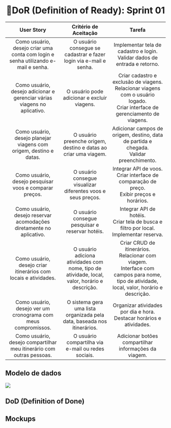 <h1 style="text-align: center;">📌DoR (Definition of Ready): Sprint 01</h1>

<table>
  <thead>
    <tr align="center">
      <th>User Story</th>
      <th>Critério de Aceitação</th>
      <th>Tarefa</th>
    </tr>
  </thead>
  <tbody>
    <tr align="center">
      <td>Como usuário, desejo criar uma conta com login e senha utilizando e-mail e senha.</td>
      <td>O usuário consegue se cadastrar e fazer login via e-mail e senha.</td>
      <td>Implementar tela de cadastro e login.<br>Validar dados de entrada e retorno.</td>
    </tr>
    <tr align="center">
      <td>Como usuário, desejo adicionar e gerenciar várias viagens no aplicativo.</td>
      <td>O usuário pode adicionar e excluir viagens.</td>
      <td>Criar cadastro e exclusão de viagens.<br>Relacionar viagens com o usuário logado.<br>Criar interface de gerenciamento de viagens.</td>
    </tr>
    <tr align="center">
      <td>Como usuário, desejo planejar viagens com origem, destino e datas.</td>
      <td>O usuário preenche origem, destino e datas ao criar uma viagem.</td>
      <td>Adicionar campos de origem, destino, data de partida e chegada.<br>Validar preenchimento.</td>
    </tr>
    <tr align="center">
      <td>Como usuário, desejo pesquisar voos e comparar preços.</td>
      <td>O usuário consegue visualizar diferentes voos e seus preços.</td>
      <td>Integrar API de voos.<br>Criar interface de comparação de preço.<br>Exibir preços e horários.</td>
    </tr>
    <tr align="center">
      <td>Como usuário, desejo reservar acomodações diretamente no aplicativo.</td>
      <td>O usuário consegue pesquisar e reservar hotéis.</td>
      <td>Integrar API de hotéis.<br>Criar tela de busca e filtro por local.<br>Implementar reserva.</td>
    </tr>
    <tr align="center">
      <td>Como usuário, desejo criar itinerários com locais e atividades.</td>
      <td>O usuário adiciona atividades com nome, tipo de atividade, local, valor, horário e descrição.</td>
      <td>Criar CRUD de itinerários.<br>Relacionar com viagem.<br>Interface com campos para nome, tipo de atividade, local, valor, horário e descrição.</td>
    </tr>
    <tr align="center">
      <td>Como usuário, desejo ver um cronograma com meus compromissos.</td>
      <td>O sistema gera uma lista organizada pela data, baseada nos itinerários.</td>
      <td>Organizar atividades por dia e hora.<br>Destacar horários e atividades.</td>
    </tr>
    <tr align="center">
      <td>Como usuário, desejo compartilhar meu itinerário com outras pessoas.</td>
      <td>O usuário compartilha via e-mail ou redes sociais.</td>
      <td>Adicionar botões compartilhar informações da viagem.</td>
    </tr>
  </tbody>
</table>

<h2>Modelo de dados</h2>
<img src="https://github.com/Ana-Laura-Moratelli/tripWise/sprints/sprint01/modelo-de-dados.png">

<h2>DoD (Definition of Done)</h2>

<h2>Mockups</h2>


